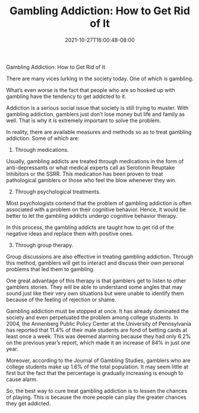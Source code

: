 ﻿---
title: "Gambling Addiction: How to Get Rid of It"
date: 2021-10-27T16:00:48-08:00
description: "Gambling Tips for Web Success"
featured_image: "/images/Gambling.jpg"
tags: ["Gambling"]
---

Gambling Addiction: How to Get Rid of It

There are many vices lurking in the society today. One of which is gambling. 

What’s even worse is the fact that people who are so hooked up with gambling have the tendency to get addicted to it.

Addiction is a serious social issue that society is still trying to muster. With gambling addiction, gamblers just don’t lose money but life and family as well. That is why it is extremely important to solve the problem.

In reality, there are available measures and methods so as to treat gambling addiction.  Some of which are:

1. Through medications.

Usually, gambling addicts are treated through medications in the form of anti-depressants or what medical experts call as Serotonin Reuptake Inhibitors or the SSRR. This medication has been proven to treat pathological gamblers or those who feel the blow whenever they win.

2.  Through psychological treatments.

Most psychologists contend that the problem of gambling addiction is often associated with a problem on their cognitive behavior. Hence, it would be better to let the gambling addicts undergo cognitive behavior therapy.

In this process, the gambling addicts are taught how to get rid of the negative ideas and replace them with positive ones.

3. Through group therapy.

Group discussions are also effective in treating gambling addiction. Through this method, gamblers will get to interact and discuss their own personal problems that led them to gambling. 

One great advantage of this therapy is that gamblers get to listen to other gamblers stories. They will be able to understand some angles that may sound just like their very own situations but were unable to identify them because of the feeling of rejection or shame.

Gambling addiction must be stopped at once. It has already dominated the society and even perpetuated the problem among college students. In 2004, the Annenberg Public Policy Center at the University of Pennsylvania has reported that 11.4% of their male students are fond of betting cards at least once a week. This was deemed alarming because they had only 6.2% on the previous year’s report, which made it an increase of 84% in just one year.

Moreover, according to the Journal of Gambling Studies, gamblers who are college students make up 1.6% of the total population. It may seem little at first but the fact that the percentage is gradually increasing is enough to cause alarm.

So, the best way to cure treat gambling addiction is to lessen the chances of playing. This is because the more people can play the greater chances they get addicted.

